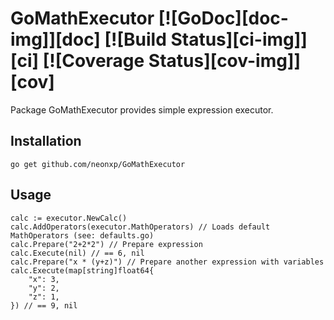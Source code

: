 # GoMathExecutor [![GoDoc][doc-img]][doc] [![Build Status][ci-img]][ci] [![Coverage Status][cov-img]][cov]

Package GoMathExecutor provides simple expression executor.

## Installation

`go get github.com/neonxp/GoMathExecutor`

## Usage

```
calc := executor.NewCalc()
calc.AddOperators(executor.MathOperators) // Loads default MathOperators (see: defaults.go)
calc.Prepare("2+2*2") // Prepare expression
calc.Execute(nil) // == 6, nil
calc.Prepare("x * (y+z)") // Prepare another expression with variables
calc.Execute(map[string]float64{
	"x": 3,
	"y": 2,
	"z": 1,
}) // == 9, nil
```
